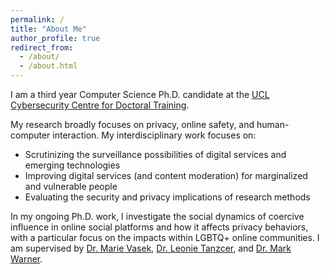 ```yaml
---
permalink: /
title: "About Me"
author_profile: true
redirect_from: 
  - /about/
  - /about.html
---
```


I am a third year Computer Science Ph.D. candidate at the [UCL Cybersecurity Centre for Doctoral Training](https://www.ucl.ac.uk/cybersecurity-cdt/). 

My research broadly focuses on privacy, online safety, and human-computer interaction. My interdisciplinary work focuses on:
- Scrutinizing the surveillance possibilities of digital services and emerging technologies
- Improving digital services (and content moderation) for marginalized and vulnerable people
- Evaluating the security and privacy implications of research methods

In my ongoing Ph.D. work, I investigate the social dynamics of coercive influence in online social platforms and how it affects privacy behaviors, with a particular focus on the impacts within LGBTQ+ online communities. I am supervised by [Dr. Marie Vasek](https://mvasek.com), [Dr. Leonie Tanzcer](https://www.leonietanczer.net/about.html), and [Dr. Mark Warner](https://markjwarner.github.io).
